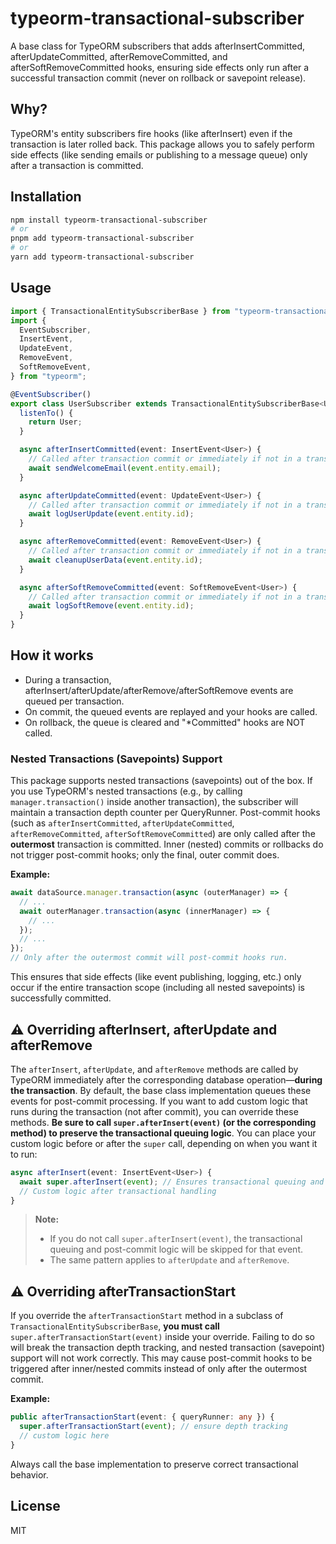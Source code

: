 # typeorm-transactional-subscriber

A base class for TypeORM subscribers that adds afterInsertCommitted, afterUpdateCommitted, afterRemoveCommitted, and afterSoftRemoveCommitted hooks, ensuring side effects only run after a successful transaction commit (never on rollback or savepoint release).

## Why?

TypeORM's entity subscribers fire hooks (like afterInsert) even if the transaction is later rolled back. This package allows you to safely perform side effects (like sending emails or publishing to a message queue) only after a transaction is committed.

## Installation

```sh
npm install typeorm-transactional-subscriber
# or
pnpm add typeorm-transactional-subscriber
# or
yarn add typeorm-transactional-subscriber
```

## Usage

```ts
import { TransactionalEntitySubscriberBase } from "typeorm-transactional-subscriber";
import {
  EventSubscriber,
  InsertEvent,
  UpdateEvent,
  RemoveEvent,
  SoftRemoveEvent,
} from "typeorm";

@EventSubscriber()
export class UserSubscriber extends TransactionalEntitySubscriberBase<User> {
  listenTo() {
    return User;
  }

  async afterInsertCommitted(event: InsertEvent<User>) {
    // Called after transaction commit or immediately if not in a transaction
    await sendWelcomeEmail(event.entity.email);
  }

  async afterUpdateCommitted(event: UpdateEvent<User>) {
    // Called after transaction commit or immediately if not in a transaction
    await logUserUpdate(event.entity.id);
  }

  async afterRemoveCommitted(event: RemoveEvent<User>) {
    // Called after transaction commit or immediately if not in a transaction
    await cleanupUserData(event.entity.id);
  }

  async afterSoftRemoveCommitted(event: SoftRemoveEvent<User>) {
    // Called after transaction commit or immediately if not in a transaction
    await logSoftRemove(event.entity.id);
  }
}
```

## How it works

- During a transaction, afterInsert/afterUpdate/afterRemove/afterSoftRemove events are queued per transaction.
- On commit, the queued events are replayed and your hooks are called.
- On rollback, the queue is cleared and "\*Committed" hooks are NOT called.

### Nested Transactions (Savepoints) Support

This package supports nested transactions (savepoints) out of the box. If you use TypeORM's nested transactions (e.g., by calling `manager.transaction()` inside another transaction), the subscriber will maintain a transaction depth counter per QueryRunner. Post-commit hooks (such as `afterInsertCommitted`, `afterUpdateCommitted`, `afterRemoveCommitted`, `afterSoftRemoveCommitted`) are only called after the **outermost** transaction is committed. Inner (nested) commits or rollbacks do not trigger post-commit hooks; only the final, outer commit does.

**Example:**

```ts
await dataSource.manager.transaction(async (outerManager) => {
  // ...
  await outerManager.transaction(async (innerManager) => {
    // ...
  });
  // ...
});
// Only after the outermost commit will post-commit hooks run.
```

This ensures that side effects (like event publishing, logging, etc.) only occur if the entire transaction scope (including all nested savepoints) is successfully committed.

## ⚠️ Overriding afterInsert, afterUpdate and afterRemove

The `afterInsert`, `afterUpdate`, and `afterRemove` methods are called by TypeORM immediately after the corresponding database operation—**during the transaction**. By default, the base class implementation queues these events for post-commit processing. If you want to add custom logic that runs during the transaction (not after commit), you can override these methods. **Be sure to call `super.afterInsert(event)` (or the corresponding method) to preserve the transactional queuing logic**. You can place your custom logic before or after the `super` call, depending on when you want it to run:

```ts
async afterInsert(event: InsertEvent<User>) {
  await super.afterInsert(event); // Ensures transactional queuing and post-commit logic
  // Custom logic after transactional handling
}
```

> **Note:**
>
> - If you do not call `super.afterInsert(event)`, the transactional queuing and post-commit logic will be skipped for that event.
> - The same pattern applies to `afterUpdate` and `afterRemove`.

## ⚠️ Overriding afterTransactionStart

If you override the `afterTransactionStart` method in a subclass of `TransactionalEntitySubscriberBase`, **you must call** `super.afterTransactionStart(event)` inside your override. Failing to do so will break the transaction depth tracking, and nested transaction (savepoint) support will not work correctly. This may cause post-commit hooks to be triggered after inner/nested commits instead of only after the outermost commit.

**Example:**

```ts
public afterTransactionStart(event: { queryRunner: any }) {
  super.afterTransactionStart(event); // ensure depth tracking
  // custom logic here
}
```

Always call the base implementation to preserve correct transactional behavior.

## License

MIT
